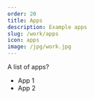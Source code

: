 ```yaml
---
order: 20
title: Apps
description: Example apps
slug: /work/apps
icon: apps
image: /jpg/work.jpg
---
```


A list of apps?

- App 1
- App 2
